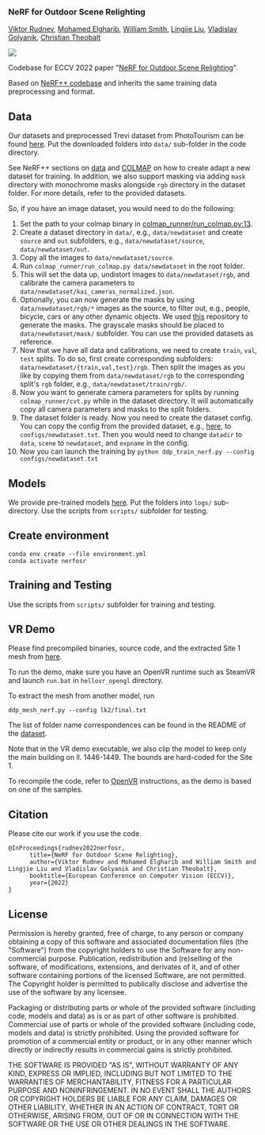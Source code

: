 ### NeRF for Outdoor Scene Relighting
[Viktor Rudnev](https://twitter.com/realr00tman), [Mohamed Elgharib](https://people.mpi-inf.mpg.de/~elgharib/), [William Smith](https://www-users.cs.york.ac.uk/wsmith/), [Lingjie Liu](https://lingjie0206.github.io/), [Vladislav Golyanik](https://people.mpi-inf.mpg.de/~golyanik/), [Christian Theobalt](https://www.mpi-inf.mpg.de/~theobalt/)

![](demo/NeRFOSR2.gif)

Codebase for ECCV 2022 paper "[NeRF for Outdoor Scene Relighting](https://4dqv.mpi-inf.mpg.de/NeRF-OSR/)".

Based on [NeRF++ codebase](https://github.com/Kai-46/nerfplusplus) and inherits the same training data preprocessing and format.

## Data

Our datasets and preprocessed Trevi dataset from PhotoTourism can be found [here](https://nextcloud.mpi-klsb.mpg.de/index.php/s/mGXYKpD8raQ8nMk). Put the downloaded folders into `data/` sub-folder in the code directory.

See NeRF++ sections on [data](https://github.com/Kai-46/nerfplusplus#data) and [COLMAP](https://github.com/Kai-46/nerfplusplus#generate-camera-parameters-intrinsics-and-poses-with-colmap-sfm) on how to create adapt a new dataset for training. In addition, we also support masking via adding `mask` directory with monochrome masks alongside `rgb` directory in the dataset folder. For more details, refer to the provided datasets.


So, if you have an image dataset, you would need to do the following:
1. Set the path to your colmap binary in [colmap_runner/run_colmap.py:13](https://github.com/r00tman/NeRF-OSR/blob/main/colmap_runner/run_colmap.py#L13).
2. Create a dataset directory in `data/`, e.g., `data/newdataset` and create `source` and `out` subfolders, e.g., `data/newdataset/source`, `data/newdataset/out`.
3. Copy all the images to `data/newdataset/source`.
4. Run `colmap_runner/run_colmap.py data/newdataset` in the root folder.
5. This will set the data up, undistort images to `data/newdataset/rgb`, and calibrate the camera parameters to `data/newdataset/kai_cameras_normalized.json`.
6. Optionally, you can now generate the masks by using `data/newdataset/rgb/*` images as the source, to filter out, e.g., people, bicycle, cars or any other dynamic objects. We used [this](https://github.com/NVIDIA/semantic-segmentation) repository to generate the masks. The grayscale masks should be placed to `data/newdataset/mask/` subfolder. You can use the provided datasets as reference. 
7. Now that we have all data and calibrations, we need to create `train`, `val`, `test` splits. To do so, first create corresponding subfolders: `data/newdataset/{train,val,test}/rgb`. Then split the images as you like by copying them from `data/newdataset/rgb` to the corresponding split's `rgb` folder, e.g., `data/newdataset/train/rgb/`.
8. Now you want to generate camera parameters for splits by running `colmap_runner/cvt.py` while in the dataset directory. It will automatically copy all camera parameters and masks to the split folders. 
9. The dataset folder is ready. Now you need to create the dataset config. You can copy the config from the provided dataset, e.g., [here](https://github.com/r00tman/NeRF-OSR/blob/main/configs/europa/final.txt), to `configs/newdataset.txt`. Then you would need to change `datadir` to `data`, `scene` to `newdataset`, and `expname` in the config.
10. Now you can launch the training by `python ddp_train_nerf.py --config configs/newdataset.txt`

## Models

We provide pre-trained models [here](https://nextcloud.mpi-klsb.mpg.de/index.php/s/mGXYKpD8raQ8nMk). Put the folders into `logs/` sub-directory. Use the scripts from `scripts/` subfolder for testing.

## Create environment

```
conda env create --file environment.yml
conda activate nerfosr
```

## Training and Testing

Use the scripts from `scripts/` subfolder for training and testing.

## VR Demo

Please find precompiled binaries, source code, and the extracted Site 1 mesh from [here](https://nextcloud.mpi-klsb.mpg.de/index.php/s/mGXYKpD8raQ8nMk).

To run the demo, make sure you have an OpenVR runtime such as SteamVR and launch `run.bat` in `hellovr_opengl` directory.

To extract the mesh from another model, run

```
ddp_mesh_nerf.py --config lk2/final.txt
```

The list of folder name correspondences can be found in the README of the [dataset](https://nextcloud.mpi-klsb.mpg.de/index.php/s/mGXYKpD8raQ8nMk).

Note that in the VR demo executable, we also clip the model to keep only the main building on ll. 1446-1449. The bounds are hard-coded for the Site 1.

To recompile the code, refer to [OpenVR](https://github.com/ValveSoftware/openvr) instructions, as the demo is based on one of the samples.

## Citation

Please cite our work if you use the code.

```
@InProceedings{rudnev2022nerfosr,
      title={NeRF for Outdoor Scene Relighting},
      author={Viktor Rudnev and Mohamed Elgharib and William Smith and Lingjie Liu and Vladislav Golyanik and Christian Theobalt},
      booktitle={European Conference on Computer Vision (ECCV)},
      year={2022}
}
```

## License

Permission is hereby granted, free of charge, to any person or company obtaining a copy of this software and associated documentation files (the "Software") from the copyright holders to use the Software for any non-commercial purpose. Publication, redistribution and (re)selling of the software, of modifications, extensions, and derivates of it, and of other software containing portions of the licensed Software, are not permitted. The Copyright holder is permitted to publically disclose and advertise the use of the software by any licensee.

Packaging or distributing parts or whole of the provided software (including code, models and data) as is or as part of other software is prohibited. Commercial use of parts or whole of the provided software (including code, models and data) is strictly prohibited. Using the provided software for promotion of a commercial entity or product, or in any other manner which directly or indirectly results in commercial gains is strictly prohibited.

THE SOFTWARE IS PROVIDED "AS IS", WITHOUT WARRANTY OF ANY KIND, EXPRESS OR IMPLIED, INCLUDING BUT NOT LIMITED TO THE WARRANTIES OF MERCHANTABILITY, FITNESS FOR A PARTICULAR PURPOSE AND NONINFRINGEMENT. IN NO EVENT SHALL THE AUTHORS OR COPYRIGHT HOLDERS BE LIABLE FOR ANY CLAIM, DAMAGES OR OTHER LIABILITY, WHETHER IN AN ACTION OF CONTRACT, TORT OR OTHERWISE, ARISING FROM, OUT OF OR IN CONNECTION WITH THE SOFTWARE OR THE USE OR OTHER DEALINGS IN THE SOFTWARE.

